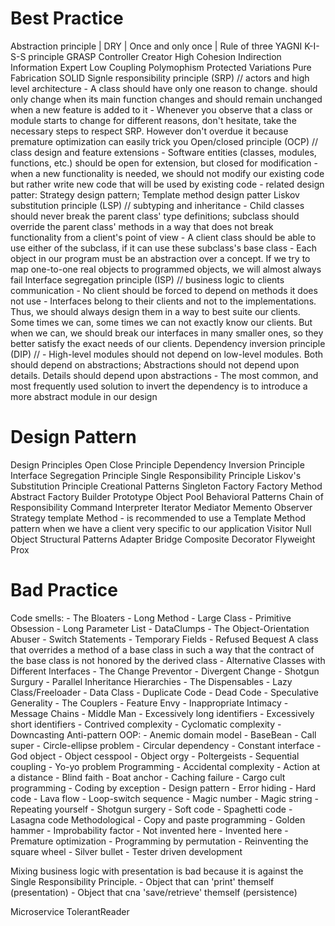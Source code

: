 # Best Practice

Abstraction principle | DRY | Once and only once | Rule of three
YAGNI
K-I-S-S principle
GRASP
    Controller
    Creator
    High Cohesion
    Indirection
    Information Expert
    Low Coupling
    Polymophism
    Protected Variations
    Pure Fabrication
SOLID
    Signle responsibility principle (SRP)   //  actors and high level architecture
        - A class should have only one reason to change. should only change when its main function
          changes and should remain unchanged when a new feature is added to it
        - Whenever you observe that a class or module starts to change for different reasons, don't hesitate,
          take the necessary steps to respect SRP. However don't overdue it because premature optimization
          can easily trick you
    Open/closed principle (OCP)             // class design and feature extensions
        - Software entities (classes, modules, functions, etc.) should be open for extension, but closed for
          modification
        - when a new functionality is needed, we should not modify our existing code but rather write
          new code that will be used by existing code
        - related design patter: Strategy design pattern; Template method design patter
    Liskov substitution principle (LSP)     // subtyping and inheritance
        - Child classes should never break the parent class' type definitions;  subclass should override the
          parent class' methods in a way that does not break functionality from a client's point of view
        - A client class should be able to use either of the subclass, if it can use these subclass's base class
        - Each object in our program must be an abstraction over a concept. If we try to map one-to-one
          real objects to programmed objects, we will almost always fail
    Interface segregation principle (ISP)   // business logic to clients communication
        - No client should be forced to depend on methods it does not use
        - Interfaces belong to their clients and not to the implementations. Thus, we should always design
          them in a way to best suite our clients. Some times we can, some times we can not exactly know
          our clients. But when we can, we should break our interfaces in many smaller ones, so they better
          satisfy the exact needs of our clients.
    Dependency inversion principle (DIP)    //
        - High-level modules should not depend on low-level modules. Both should depend on
          abstractions; Abstractions should not depend upon details. Details should depend upon
          abstractions
        - The most common, and most frequently used solution to invert the dependency is to introduce a
          more abstract module in our design

# Design Pattern

Design Principles
    Open Close Principle
    Dependency Inversion Principle
    Interface Segregation Principle
    Single Responsibility Principle
    Liskov's Substitution Principle
Creational Patterns
    Singleton
    Factory
    Factory Method
    Abstract Factory
    Builder
    Prototype
    Object Pool
Behavioral Patterns
    Chain of Responsibility
    Command
    Interpreter
    Iterator
    Mediator
    Memento
    Observer
    Strategy
    template Method
        -  is recommended to use a Template Method pattern when we have a client very specific to our
           application
    Visitor
    Null Object
Structural Patterns
    Adapter
    Bridge
    Composite
    Decorator
    Flyweight
    Prox

# Bad Practice

Code smells:
    - The Bloaters
        - Long Method
        - Large Class
        - Primitive Obsession
        - Long Parameter List
        - DataClumps
    - The Object-Orientation Abuser
        - Switch Statements
        - Temporary Fields
        - Refused Bequest
            A class that overrides a method of a base class in such a way that the contract of the base class
            is not honored by the derived class
        - Alternative Classes with Different Interfaces
    - The Change Preventor
        - Divergent Change
        - Shotgun Surgury
        - Parallel Inheritance Hierarchies
    - The Dispensables
        - Lazy Class/Freeloader
        - Data Class
        - Duplicate Code
        - Dead Code
        - Speculative Generality
    - The Couplers
        - Feature Envy
        - Inappropriate Intimacy
        - Message Chains
        - Middle Man
    - Excessively long identifiers
    - Excessively short identifiers
    - Contrived complexity
    - Cyclomatic complexity
    - Downcasting
Anti-pattern
    OOP:
    - Anemic domain model
    - BaseBean
    - Call super
    - Circle-ellipse problem
    - Circular dependency
    - Constant interface
    - God object
    - Object cesspool
    - Object orgy
    - Poltergeists
    - Sequential coupling
    - Yo-yo problem
    Programming
    - Accidental complexity
    - Action at a distance
    - Blind faith
    - Boat anchor
    - Caching failure
    - Cargo cult programming
    - Coding by exception
    - Design pattern
    - Error hiding
    - Hard code
    - Lava flow
    - Loop-switch sequence
    - Magic number
    - Magic string
    - Repeating yourself
    - Shotgun surgery
    - Soft code
    - Spaghetti code
    - Lasagna code
    Methodological
    - Copy and paste programming
    - Golden hammer
    - Improbability factor
    - Not invented here
    - Invented here
    - Premature optimization
    - Programming by permutation
    - Reinventing the square wheel
    - Silver bullet
    - Tester driven development

Mixing business logic with presentation is bad because it is against the Single Responsibility Principle.
    - Object that can 'print' themself (presentation)
    - Object that cna 'save/retrieve' themself (persistence)

Microservice
TolerantReader